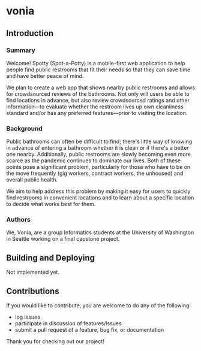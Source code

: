 # vonia

## Introduction

### Summary

Welcome! Spotty (Spot-a-Potty) is a mobile-first web application to help people find public restrooms that fit their needs so that they can save time and have better peace of mind.

We plan to create a web app that shows nearby public restrooms and allows for crowdsourced reviews of the bathrooms. Not only will users be able to find locations in advance, but also review crowdsourced ratings and other information—to evaluate whether the restroom lives up own cleanliness standard and/or has any preferred features—prior to visiting the location.

### Background

Public bathrooms can often be difficult to find; there's little way of knowing in advance of entering a bathroom whether it is clean or if there's a better one nearby. Additionally, public restrooms are slowly becoming even more scarce as the pandemic continues to dominate our lives. Both of these points pose a significant problem, particularly for those who have to be on the move frequently (gig workers, contract workers, the unhoused) and overall public health.

We aim to help address this problem by making it easy for users to quickly find restrooms in convenient locations and to learn about a specific location to decide what works best for them.

### Authors

We, Vonia, are a group Informatics students at the University of Washington in Seattle working on a final capstone project.

## Building and Deploying

Not implemented yet.

## Contributions

If you would like to contribute, you are welcome to do any of the following:
* log issues
* participate in discussion of features/issues
* submit a pull request of a feature, bug fix, or documentation

Thank you for checking out our project!
